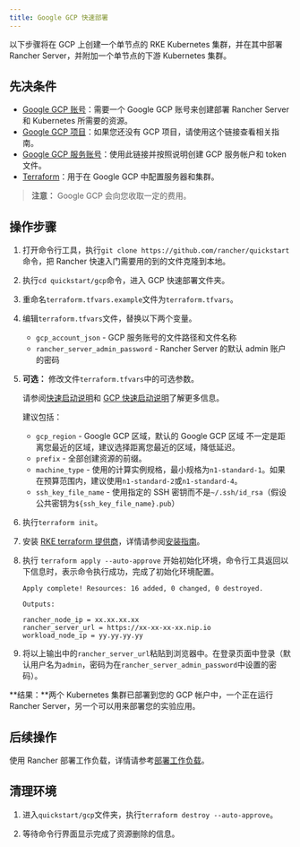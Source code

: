 ```yaml
---
title: Google GCP 快速部署
---
```


以下步骤将在 GCP 上创建一个单节点的 RKE Kubernetes 集群，并在其中部署 Rancher Server，并附加一个单节点的下游 Kubernetes 集群。

## 先决条件

- [Google GCP 账号](https://console.cloud.google.com/)：需要一个 Google GCP 账号来创建部署 Rancher Server 和 Kubernetes 所需要的资源。
- [Google GCP 项目](https://cloud.google.com/appengine/docs/standard/nodejs/building-app/creating-project)：如果您还没有 GCP 项目，请使用这个链接查看相关指南。
- [Google GCP 服务账号](https://cloud.google.com/iam/docs/creating-managing-service-account-keys)：使用此链接并按照说明创建 GCP 服务帐户和 token 文件。
- [Terraform](https://www.terraform.io/downloads.html)：用于在 Google GCP 中配置服务器和集群。

> **注意：**
> Google GCP 会向您收取一定的费用。

## 操作步骤

1. 打开命令行工具，执行`git clone https://github.com/rancher/quickstart`命令，把 Rancher 快速入门需要用的到的文件克隆到本地。

1. 执行`cd quickstart/gcp`命令，进入 GCP 快速部署文件夹。

1. 重命名`terraform.tfvars.example`文件为`terraform.tfvars`。

1. 编辑`terraform.tfvars`文件，替换以下两个变量。

   - `gcp_account_json` - GCP 服务账号的文件路径和文件名称
   - `rancher_server_admin_password` - Rancher Server 的默认 admin 账户的密码

1. **可选：** 修改文件`terraform.tfvars`中的可选参数。

   请参阅[快速启动说明](https://github.com/rancher/quickstart)和 [GCP 快速启动说明](https://github.com/rancher/quickstart/tree/master/gcp)了解更多信息。

   建议包括：

   - `gcp_region` - Google GCP 区域，默认的 Google GCP 区域 不一定是距离您最近的区域，建议选择距离您最近的区域，降低延迟。
   - `prefix` - 全部创建资源的前缀。
   - `machine_type` - 使用的计算实例规格，最小规格为`n1-standard-1`。如果在预算范围内，建议使用`n1-standard-2`或`n1-standard-4`。
   - `ssh_key_file_name` - 使用指定的 SSH 密钥而不是`~/.ssh/id_rsa`（假设公共密钥为`${ssh_key_file_name}.pub`）

1. 执行`terraform init`。

1. 安装 [RKE terraform 提供商](https://github.com/rancher/terraform-provider-rke)，详情请参阅[安装指南](https://github.com/rancher/terraform-provider-rke#using-the-provider)。

1. 执行 `terraform apply --auto-approve` 开始初始化环境，命令行工具返回以下信息时，表示命令执行成功，完成了初始化环境配置。

   ```
   Apply complete! Resources: 16 added, 0 changed, 0 destroyed.

   Outputs:

   rancher_node_ip = xx.xx.xx.xx
   rancher_server_url = https://xx-xx-xx-xx.nip.io
   workload_node_ip = yy.yy.yy.yy
   ```

1. 将以上输出中的`rancher_server_url`粘贴到浏览器中。在登录页面中登录（默认用户名为`admin`，密码为在`rancher_server_admin_password`中设置的密码）。

**结果：**两个 Kubernetes 集群已部署到您的 GCP 帐户中，一个正在运行 Rancher Server，另一个可以用来部署您的实验应用。

## 后续操作

使用 Rancher 部署工作负载，详情请参考[部署工作负载](/docs/quick-start-guide/workload/_index)。

## 清理环境

1. 进入`quickstart/gcp`文件夹，执行`terraform destroy --auto-approve`。

1. 等待命令行界面显示完成了资源删除的信息。
